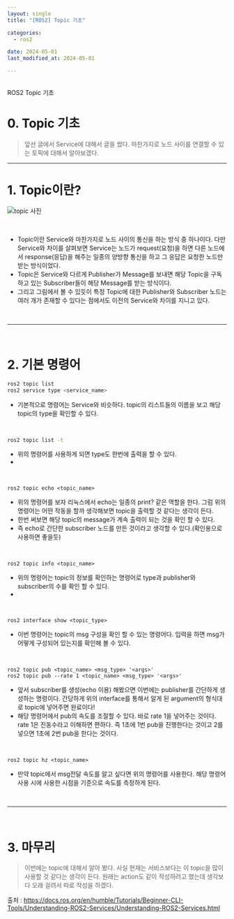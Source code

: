 ```yaml
---
layout: single
title: "[ROS2] Topic 기초"

categories:
  - ros2

date: 2024-05-01
last_modified_at: 2024-05-01

---
```

<br>
ROS2 Topic 기초
<br>

# 0.  Topic 기초

> 앞선 글에서 Service에 대해서 글을 썼다. 마찬가지로 노드 사이를 연결할 수 있는 토픽에 대해서 알아보겠다.
> 

---

# 1. Topic이란?

![topic 사진](https://github.com/gubam/gubam.github.io/assets/109836946/4981ff00-701f-467e-a39f-10a9e4f7d47b)

<br>

- Topic이란 Service와 마찬가지로 노드 사이의 통신을 하는 방식 중 하나이다. 다만 Service와 차이를 살펴보면 Service는 노드가 request(요청)을 하면 다른 노드에서 response(응답)을 해주는 일종의 양방향 통신을 하고 그 응답은 요청한 노드만 받는 방식이었다.
- Topic은 Service와 다르게 Publisher가 Message를 보내면 해당 Topic을 구독하고 있는 Subscriber들이 해당 Message를 받는 방식이다.
- 그리고 그림에서 볼 수 있듯이 특정 Topic에 대한 Publisher와 Subscriber 노드는 여러 개가 존재할 수 있다는 점에서도 이전의 Service와 차이를 지니고 있다.

<br>

---

<br>

# 2. 기본 명령어

```bash
ros2 topic list
ros2 service type <service_name>
```

- 기본적으로 명령어는 Service와 비슷하다. topic의 리스트들의 이름을 보고 해당 topic의 type을 확인할 수 있다.

<br>

```bash
ros2 topic list -t
```

- 위의 명령어를 사용하게 되면 type도 한번에 출력을 할 수 있다.
- 
<br>

```docker
ros2 topic echo <topic_name>
```

- 위의 명령어를 보자 리눅스에서 echo는 일종의 print? 같은 역할을 한다. 그럼 위의 명령어는 어떤 작동을 할까 생각해보면 topic을 출력할 것 같다는 생각이 든다.
- 한번 써보면 해당 topic의 message가 계속 출력이 되는 것을 확인 할 수 있다.
- 즉 echo로 간단한 subscriber 노드를 만든 것이라고 생각할 수 있다.(확인용으로 사용하면 좋을듯)

<br>

```docker
ros2 topic info <topic_name>
```

- 위의 명령어는 topic의 정보를 확인하는 명령어로 type과 publisher와 subscriber의 수를 확인 할 수 있다.
- 
<br>

```docker
ros2 interface show <topic_type>
```

- 이번 명령어는 topic의 msg 구성을 확인 할 수 있는 명령어다. 입력을 하면 msg가 어떻게 구성되어 있는지를 확인해 볼 수 있다.

<br>

```docker
ros2 topic pub <topic_name> <msg_type> '<args>'
ros2 topic pub --rate 1 <topic_name> <msg_type> '<args>'
```

- 앞서 subscriber를 생성(echo 이용) 해봤으면 이번에는 publisher를 간단하게 생성하는 명령이다.  간당하게 위의 interface를 통해서 알게 된  argument의 형식대로 topic에 넣어주면 완료이다!
- 해당 명령어에서 pub의 속도를 조절할 수 있다. 바로 rate 1을 넣어주는 것이다. rate 1은 진동수라고 이해하면 편하다. 즉 1초에 1번 pub을 진행한다는 것이고 2를 넣으면 1초에 2번 pub을 한다는 것이다.

<br>

```docker
ros2 topic hz <topic_name>
```

- 만약 topic에서 msg전달 속도를 알고 싶다면 위의 명령어를 사용한다. 해당 명령어 사용 시에 사용한 시점을 기준으로 속도를 측정하게 된다.
  
<br>

---

<br>

# 3. 마무리

> 이번에는 topic에 대해서 알아 봤다. 사실 현재는 서비스보다는 이 topic을 많이 사용할 것 같다는 생각이 든다. 원래는 action도 같이 작성하려고 했는데 생각보다 오래 걸려서 따로 작성을 하겠다.

출처 : <https://docs.ros.org/en/humble/Tutorials/Beginner-CLI-Tools/Understanding-ROS2-Services/Understanding-ROS2-Services.html>
